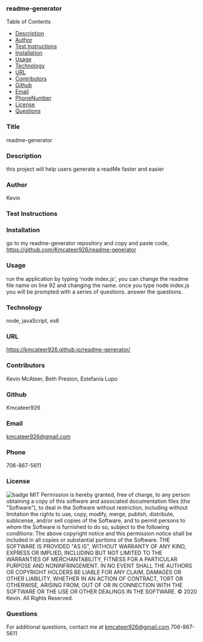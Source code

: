 ### readme-generator
  Table of Contents
  * [Description](#description)
  * [Author](#author)
  * [Test Instructions](#testInstructions)
  * [Installation](#installation)
  * [Usage](#usage)
  * [Technology](#technology)
  * [URL](#homepage)
  * [Contributors](#contributors)
  * [Github](#github)
  * [Email](#email)
  * [PhoneNumber](#phoneNumber)
  * [License](#license)
  * [Questions](#questions)
  
  ### Title
  readme-generator
  ### Description
  this project will help users generate a readMe faster and easier
  ### Author
  Kevin
  ### Test Instructions
  
  ### Installation
  go to my readme-generator repository and copy and paste code, https://github.com/Kmcateer926/readme-generator
  ### Usage
   run the application by typing 'node index.js', you can change the readme file name on line 92 and changing the name.  once you type node index.js you will be prompted with a series of questions. answer the questions.
  ### Technology
  node, javaScript, es6
  ### URL
  https://kmcateer926.github.io/readme-generator/
  ### Contributors
  Kevin McAteer, Beth Preston, Estefania Lupo
   ### Github 
  Kmcateer926
  ### Email
  kmcateer926@gmail.com
  ### Phone
  706-867-5611
  ### License
  ![badge](https://img.shields.io/badge/MIT-License-<color>)
  MIT
  Permission is hereby granted, free of charge, to any person obtaining a copy of this software and associated documentation files (the "Software"), to deal in the Software without restriction, including without limitation the rights to use, copy, modify, merge, publish, distribute, sublicense, and/or sell copies of the Software, and to permit persons to whom the Software is furnished to do so, subject to the following conditions: The above copyright notice and this permission notice shall be included in all copies or substantial portions of the Software.
  THE SOFTWARE IS PROVIDED "AS IS", WITHOUT WARRANTY OF ANY KIND, EXPRESS OR IMPLIED, INCLUDING BUT NOT LIMITED TO THE WARRANTIES OF MERCHANTABILITY, FITNESS FOR A PARTICULAR PURPOSE AND NONINFRINGEMENT. IN NO EVENT SHALL THE AUTHORS OR COPYRIGHT HOLDERS BE LIABLE FOR ANY CLAIM, DAMAGES OR OTHER LIABILITY, WHETHER IN AN ACTION OF CONTRACT, TORT OR OTHERWISE, ARISING FROM, OUT OF OR IN CONNECTION WITH THE SOFTWARE OR THE USE OR OTHER DEALINGS IN THE SOFTWARE.
  © 2020 Kevin.  All Rights Reserved.
  ### Questions
  For additional questions, contact me at kmcateer926@gmail.com 706-867-5611
